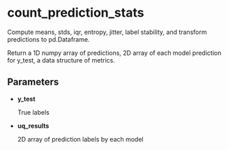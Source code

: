 # count_prediction_stats

Compute means, stds, iqr, entropy, jitter, label stability, and transform predictions to pd.Dataframe.

Return a 1D numpy array of predictions, 2D array of each model prediction for y_test, a data structure of metrics.

## Parameters

- **y_test**

    True labels

- **uq_results**

    2D array of prediction labels by each model




